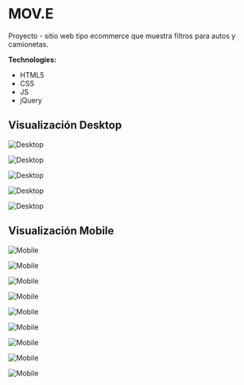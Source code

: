 # MOV.E

Proyecto - sitio web tipo ecommerce que muestra filtros para autos y camionetas.

**Technologies:**

* HTML5
* CSS
* JS
* jQuery


## Visualización Desktop

![Desktop](assets/images/desktop1.png)

![Desktop](assets/images/desktop2.png)

![Desktop](assets/images/desktop3.png)

![Desktop](assets/images/desktop4.png)

![Desktop](assets/images/desktop5.png)

## Visualización Mobile 

![Mobile](assets/images/mobile1.png)

![Mobile](assets/images/mobile2.png)

![Mobile](assets/images/mobile3.png)

![Mobile](assets/images/mobile4.png)

![Mobile](assets/images/mobile5.png)

![Mobile](assets/images/mobile6.png)

![Mobile](assets/images/mobile7.png)

![Mobile](assets/images/mobile8.png)

![Mobile](assets/images/mobile9.png)